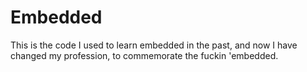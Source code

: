 # Embedded
This is the code I used to learn embedded in the past, and now I have changed my profession, to commemorate the fuckin 'embedded.
